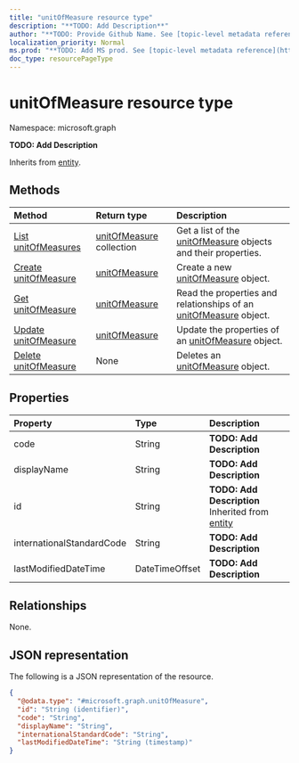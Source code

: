 ```yaml
---
title: "unitOfMeasure resource type"
description: "**TODO: Add Description**"
author: "**TODO: Provide Github Name. See [topic-level metadata reference](https://msgo.azurewebsites.net/add/document/guidelines/metadata.html#topic-level-metadata)**"
localization_priority: Normal
ms.prod: "**TODO: Add MS prod. See [topic-level metadata reference](https://msgo.azurewebsites.net/add/document/guidelines/metadata.html#topic-level-metadata)**"
doc_type: resourcePageType
---
```


# unitOfMeasure resource type

Namespace: microsoft.graph



**TODO: Add Description**


Inherits from [entity](../resources/entity.md).

## Methods
|Method|Return type|Description|
|:---|:---|:---|
|[List unitOfMeasures](../api/unitofmeasure-list.md)|[unitOfMeasure](../resources/unitofmeasure.md) collection|Get a list of the [unitOfMeasure](../resources/unitofmeasure.md) objects and their properties.|
|[Create unitOfMeasure](../api/unitofmeasure-create.md)|[unitOfMeasure](../resources/unitofmeasure.md)|Create a new [unitOfMeasure](../resources/unitofmeasure.md) object.|
|[Get unitOfMeasure](../api/unitofmeasure-get.md)|[unitOfMeasure](../resources/unitofmeasure.md)|Read the properties and relationships of an [unitOfMeasure](../resources/unitofmeasure.md) object.|
|[Update unitOfMeasure](../api/unitofmeasure-update.md)|[unitOfMeasure](../resources/unitofmeasure.md)|Update the properties of an [unitOfMeasure](../resources/unitofmeasure.md) object.|
|[Delete unitOfMeasure](../api/unitofmeasure-delete.md)|None|Deletes an [unitOfMeasure](../resources/unitofmeasure.md) object.|

## Properties
|Property|Type|Description|
|:---|:---|:---|
|code|String|**TODO: Add Description**|
|displayName|String|**TODO: Add Description**|
|id|String|**TODO: Add Description** Inherited from [entity](../resources/entity.md)|
|internationalStandardCode|String|**TODO: Add Description**|
|lastModifiedDateTime|DateTimeOffset|**TODO: Add Description**|

## Relationships
None.

## JSON representation
The following is a JSON representation of the resource.
<!-- {
  "blockType": "resource",
  "keyProperty": "id",
  "@odata.type": "microsoft.graph.unitOfMeasure",
  "baseType": "microsoft.graph.entity",
  "openType": false
}
-->
``` json
{
  "@odata.type": "#microsoft.graph.unitOfMeasure",
  "id": "String (identifier)",
  "code": "String",
  "displayName": "String",
  "internationalStandardCode": "String",
  "lastModifiedDateTime": "String (timestamp)"
}
```

